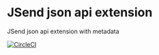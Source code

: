 JSend json api extension
========================

JSend json api extension with metadata

[![CircleCI](https://circleci.com/gh/dostolu/japi.svg?style=svg)](https://circleci.com/gh/dostolu/japi)
